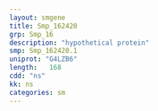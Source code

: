 ```yaml
---
layout: smgene
title: Smp_162420
grp: Smp_16
description: "hypothetical protein"
smp: Smp_162420.1
uniprot: "G4LZB6"
length:   168
cdd: "ns"
kk: ns
categories: sm
---
```


